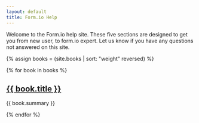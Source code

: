 ```yaml
---
layout: default
title: Form.io Help
---
```

<p>Welcome to the Form.io help site. These five sections are designed to get you from new user, to form.io expert. Let us know if you have any questions not answered on this site.</p>

{% assign books = (site.books | sort: "weight" reversed) %}
<div class="row">
{% for book in books %}
  <div class="col-md-6">
    <h2><a href="{{ book.url }}">{{ book.title }}</a></h2>
    <p>{{ book.summary }}</p>
  </div>
{% endfor %}
</div>
